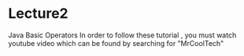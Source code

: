 # Lecture2
Java Basic Operators 
In order to follow these tutorial , you must watch youtube video which can be found by searching for "MrCoolTech"

